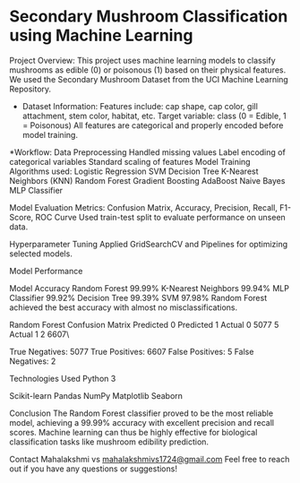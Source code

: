 # Secondary Mushroom Classification using Machine Learning
 Project Overview: 
This project uses machine learning models to classify mushrooms as edible (0) or poisonous (1) based on their physical features. We used the Secondary Mushroom Dataset from the UCI Machine Learning Repository.

  * Dataset Information: 
Features include: cap shape, cap color, gill attachment, stem color, habitat, etc.
Target variable: class (0 = Edible, 1 = Poisonous)
All features are categorical and properly encoded before model training.

 *Workflow: 
Data Preprocessing
Handled missing values
Label encoding of categorical variables
Standard scaling of features
Model Training
Algorithms used:
Logistic Regression
SVM
Decision Tree
K-Nearest Neighbors (KNN)
Random Forest
Gradient Boosting
AdaBoost
Naive Bayes
MLP Classifier

Model Evaluation
Metrics: Confusion Matrix, Accuracy, Precision, Recall, F1-Score, ROC Curve
Used train-test split to evaluate performance on unseen data.

Hyperparameter Tuning
Applied GridSearchCV and Pipelines for optimizing selected models.

 Model Performance

Model	Accuracy
Random Forest	99.99%
K-Nearest Neighbors	99.94%
MLP Classifier	99.92%
Decision Tree	99.39%
SVM	97.98%
 Random Forest achieved the best accuracy with almost no misclassifications.

 Random Forest Confusion Matrix
Predicted 0	Predicted 1
Actual 0	5077	5
Actual 1	2	6607\

True Negatives: 5077
True Positives: 6607
False Positives: 5
False Negatives: 2

 Technologies Used
Python 3

Scikit-learn
Pandas
NumPy
Matplotlib
Seaborn

 Conclusion
The Random Forest classifier proved to be the most reliable model, achieving a 99.99% accuracy with excellent precision and recall scores. Machine learning can thus be highly effective for biological classification tasks like mushroom edibility prediction.

 Contact
 Mahalakshmi vs 
 mahalakshmivs1724@gmail.com
Feel free to reach out if you have any questions or suggestions!

